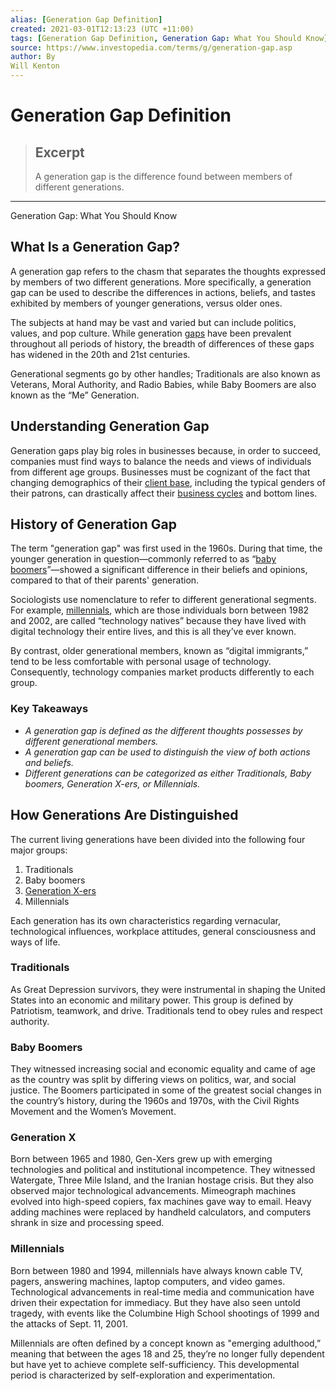 ```yaml
---
alias: [Generation Gap Definition]
created: 2021-03-01T12:13:23 (UTC +11:00)
tags: [Generation Gap Definition, Generation Gap: What You Should Know]
source: https://www.investopedia.com/terms/g/generation-gap.asp
author: By
Will Kenton
---
```


# Generation Gap Definition

> ## Excerpt
> A generation gap is the difference found between members of different generations.

---

Generation Gap: What You Should Know
## What Is a Generation Gap?

A generation gap refers to the chasm that separates the thoughts expressed by members of two different generations. More specifically, a generation gap can be used to describe the differences in actions, beliefs, and tastes exhibited by members of younger generations, versus older ones.

The subjects at hand may be vast and varied but can include politics, values, and pop culture. While generation [gaps](https://www.investopedia.com/terms/g/gap.asp) have been prevalent throughout all periods of history, the breadth of differences of these gaps has widened in the 20th and 21st centuries.

Generational segments go by other handles; Traditionals are also known as Veterans, Moral Authority, and Radio Babies, while Baby Boomers are also known as the “Me” Generation.

## Understanding Generation Gap

Generation gaps play big roles in businesses because, in order to succeed, companies must find ways to balance the needs and views of individuals from different age groups. Businesses must be cognizant of the fact that changing demographics of their [client base](https://www.investopedia.com/terms/c/client-base.asp), including the typical genders of their patrons, can drastically affect their [business cycles](https://www.investopedia.com/terms/b/businesscycle.asp) and bottom lines.

## History of Generation Gap

The term "generation gap" was first used in the 1960s. During that time, the younger generation in question—commonly referred to as “[baby boomers](https://www.investopedia.com/terms/b/baby_boomer.asp)”—showed a significant difference in their beliefs and opinions, compared to that of their parents' generation.

Sociologists use nomenclature to refer to different generational segments. For example, [millennials](https://www.investopedia.com/terms/m/millennial.asp), which are those individuals born between 1982 and 2002, are called “technology natives” because they have lived with digital technology their entire lives, and this is all they’ve ever known.

By contrast, older generational members, known as “digital immigrants,” tend to be less comfortable with personal usage of technology. Consequently, technology companies market products differently to each group.

### Key Takeaways

-   _A generation gap is defined as the different thoughts possesses by different generational members._
-   _A generation gap can be used to distinguish the view of both actions and beliefs._
-   _Different generations can be categorized as either Traditionals, Baby boomers, Generation X-ers, or Millennials._

## How Generations Are Distinguished

The current living generations have been divided into the following four major groups:

1.  Traditionals
2.  Baby boomers
3.  [Generation X-ers](https://www.investopedia.com/terms/g/generation-x-genx.asp)
4.  Millennials

Each generation has its own characteristics regarding vernacular, technological influences, workplace attitudes, general consciousness and ways of life.

### Traditionals

As Great Depression survivors, they were instrumental in shaping the United States into an economic and military power. This group is defined by Patriotism, teamwork, and drive. Traditionals tend to obey rules and respect authority.

### Baby Boomers

They witnessed increasing social and economic equality and came of age as the country was split by differing views on politics, war, and social justice. The Boomers participated in some of the greatest social changes in the country’s history, during the 1960s and 1970s, with the Civil Rights Movement and the Women’s Movement.

### Generation X

Born between 1965 and 1980, Gen-Xers grew up with emerging technologies and political and institutional incompetence. They witnessed Watergate, Three Mile Island, and the Iranian hostage crisis. But they also observed major technological advancements. Mimeograph machines evolved into high-speed copiers, fax machines gave way to email. Heavy adding machines were replaced by handheld calculators, and computers shrank in size and processing speed.

### Millennials

Born between 1980 and 1994, millennials have always known cable TV, pagers, answering machines, laptop computers, and video games. Technological advancements in real-time media and communication have driven their expectation for immediacy. But they have also seen untold tragedy, with events like the Columbine High School shootings of 1999 and the attacks of Sept. 11, 2001.

Millennials are often defined by a concept known as "emerging adulthood,” meaning that between the ages 18 and 25, they’re no longer fully dependent but have yet to achieve complete self-sufficiency. This developmental period is characterized by self-exploration and experimentation.
